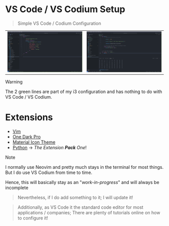 # VS Code / VS Codium Setup

>Simple VS Code / Codium Configuration

<table align="center">
    <tr>
        <td>
            <img src="../screenshots/vscodium1.png">
        </td>
        <td>
            <img src="../screenshots/vscodium2.png">
        </td>
    </tr>
</table>

>[!WARNING]
>The 2 green lines are part of my i3 configuration and has nothing to do with VS Code / VS Codium.

# Extensions

- [Vim](https://github.com/VSCodeVim/Vim)
- [One Dark Pro](https://github.com/Binaryify/OneDark-Pro)
- [Material Icon Theme](https://github.com/material-extensions/vscode-material-icon-theme)
- [Python](https://github.com/Microsoft/vscode-python) $\rightarrow$ _The Extension **Pack** One_!

>[!NOTE]
>I normally use Neovim and pretty much stays in the terminal for most things.
>But I do use VS Codium from time to time.
>
>Hence, this will basically stay as an "*work-in-progress*" and will always be incomplete
>
>>Nevertheless, if I do add something to it; I will update it!
>
>>Additionally, as VS Code it the standard code editor for most applications / companies;
>>There are plenty of tutorials online on how to configure it!
